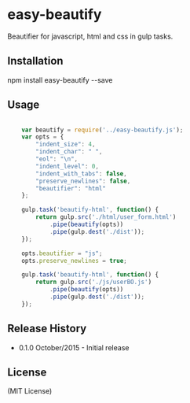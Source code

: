 # easy-beautify

Beautifier for javascript, html and css in gulp tasks.

## Installation

  npm install easy-beautify --save

## Usage

<!-- language: lang-javascript -->

```javascript

    var beautify = require('../easy-beautify.js');
	var opts = {
	    "indent_size": 4,
	    "indent_char": " ",
	    "eol": "\n",
	    "indent_level": 0,
	    "indent_with_tabs": false,
	    "preserve_newlines": false,
	    "beautifier": "html"
	};

    gulp.task('beautify-html', function() {
	    return gulp.src('./html/user_form.html')
	        .pipe(beautify(opts))
	        .pipe(gulp.dest('./dist'));
	});

	opts.beautifier = "js";
	opts.preserve_newlines = true;

    gulp.task('beautify-html', function() {
	    return gulp.src('./js/userBO.js')
	        .pipe(beautify(opts))
	        .pipe(gulp.dest('./dist'));
	});

```

## Release History

* 0.1.0 October/2015 - Initial release

## License

(MIT License)

